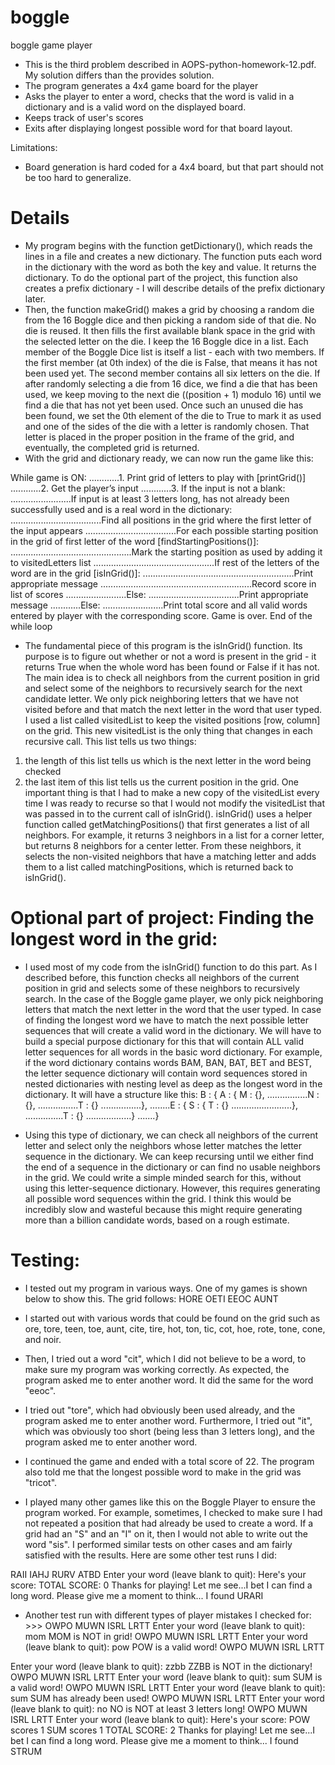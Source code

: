 # boggle
boggle game player

- This is the third problem described in AOPS-python-homework-12.pdf. My solution differs than the provides solution.
- The program generates a 4x4 game board for the player
- Asks the player to enter a word, checks that the word is valid in a dictionary and is a valid word on the displayed board.
- Keeps track of user's scores
- Exits after displaying longest possible word for that board layout.

Limitations:
- Board generation is hard coded for a 4x4 board, but that part should not be too hard to generalize.

# Details

- My program begins with the function getDictionary(), which reads the lines in a file and creates a new dictionary. The function puts each word in the dictionary with the word as both the key and value. It returns the dictionary. To do the optional part of the project, this function also creates a prefix dictionary - I will describe details of the prefix dictionary later.
- Then, the function makeGrid() makes a grid by choosing a random die from the 16 Boggle dice and then picking a random side of that die. No die is reused. It then fills the first available blank space in the grid with the selected letter on the die. I keep the 16 Boggle dice in a list. Each member of the Boggle Dice list is itself a list - each with two members. If the first member (at 0th index) of the die is False, that means it has not been used yet. The second member contains all six letters on the die. If after randomly selecting a die from 16 dice, we find a die that has been used, we keep moving to the next die ((position + 1) modulo 16) until we find a die that has not yet been used. Once such an unused die has been found, we set the 0th element of the die to True to mark it as used and one of the sides of the die with a letter is randomly chosen. That letter is placed in the proper position in the frame of the grid, and eventually, the completed grid is returned.
- With the grid and dictionary ready, we can now run the game like this:

While game is ON:
............1. Print grid of letters to play with [printGrid()]
............2. Get the player’s input
............3. If the input is not a blank:
........................If input is at least 3 letters long, has not already been successfully used and is a real word in the dictionary:
....................................Find all positions in the grid where the first letter of the input appears ....................................For each possible starting position in the grid of first letter of the word [findStartingPositions()]: ................................................Mark the starting position as used by adding it to visitedLetters list ................................................If rest of the letters of the word are in the grid [isInGrid()]: ............................................................Print appropriate message
............................................................Record score in list of scores
........................Else:
....................................Print appropriate message
............Else:
........................Print total score and all valid words entered by player with the corresponding score. Game is over.
End of the while loop

- The fundamental piece of this program is the isInGrid() function. Its purpose is to figure out whether or not a word is present in the grid - it returns True when the whole word has been found or False if it has not. The main idea is to check all neighbors from the current position in grid and select some of the neighbors to recursively search for the next candidate letter. We only pick neighboring letters that we have not visited before and that match the next letter in the word that user typed. I used a list called visitedList to keep the visited positions [row, column] on the grid. This new visitedList is the only thing that changes in each recursive call. This list tells us two things:
1. the length of this list tells us which is the next letter in the word being checked
2. the last item of this list tells us the current position in the grid.
One important thing is that I had to make a new copy of the visitedList every time I was ready to recurse so that I would not modify the visitedList that was passed in to the current call of isInGrid().
isInGrid() uses a helper function called getMatchingPositions() that first generates a list of all neighbors. For example, it returns 3 neighbors in a list for a corner letter, but returns 8 neighbors for a center letter. From these neighbors, it selects the non-visited neighbors that have a matching letter and adds them to a list called matchingPositions, which is returned back to isInGrid().

# Optional part of project: Finding the longest word in the grid:
- I used most of my code from the isInGrid() function to do this part. As I described before, this function checks all neighbors of the current position in grid and selects some of these neighbors to recursively search. In the case of the Boggle game player, we only pick neighboring letters that match the next letter in the word that the user typed. In case of finding the longest word we have to match the next possible letter sequences that will create a valid word in the dictionary. We will have to build a special purpose dictionary for this that will contain ALL valid letter sequences for all words in the basic word dictionary. For example, if the word dictionary contains words BAM, BAN, BAT, BET and BEST, the letter sequence dictionary will contain word sequences stored in nested dictionaries with nesting level as deep as the longest word in the dictionary. It will have a structure like this:
B : { A : { M : {},
................N : {},
................T : {}
................},
........E : { S : { T : {}
........................},
...............T : {}
..................}
.......}

- Using this type of dictionary, we can check all neighbors of the current letter and select only the neighbors whose letter matches the letter sequence in the dictionary. We can keep recursing until we either find the end of a sequence in the dictionary or can find no usable neighbors in the grid.
We could write a simple minded search for this, without using this letter-sequence dictionary. However, this requires generating all possible word sequences within the grid. I think this would be incredibly slow and wasteful because this might require generating more than a billion candidate words, based on a rough estimate.

# Testing:
- I tested out my program in various ways. One of my games is shown below to show this. The grid follows:
HORE OETI EEOC AUNT
- I started out with various words that could be found on the grid such as ore, tore, teen, toe, aunt, cite, tire, hot, ton, tic, cot, hoe, rote, tone, cone, and noir.
- Then, I tried out a word "cit", which I did not believe to be a word, to make sure my program was working correctly. As expected, the program asked me to enter another word. It did the same for the word "eeoc".
- I tried out "tore", which had obviously been used already, and the program asked me to enter another word. Furthermore, I tried out "it", which was obviously too short (being less than 3 letters long), and the program asked me to enter another word.
- I continued the game and ended with a total score of 22. The program also told me that the longest possible word to make in the grid was "tricot".

- I played many other games like this on the Boggle Player to ensure the program worked. For example, sometimes, I checked to make sure I had not repeated a position that had already be used to create a word. If a grid had an "S" and an "I" on it, then I would not able to write out the word "sis". I performed similar tests on other cases and am fairly satisfied with the results. Here are some other test runs I did:

RAII IAHJ RURV ATBD
Enter your word (leave blank to quit): Here's your score:
TOTAL SCORE: 0
Thanks for playing!
Let me see...I bet I can find a long word. Please give me a moment to think...
I found URARI

- Another test run with different types of player mistakes I checked for: >>>
OWPO
MUWN
ISRL
LRTT
Enter your word (leave blank to quit): mom MOM is NOT in grid!
OWPO
MUWN
ISRL
LRTT
Enter your word (leave blank to quit): pow POW is a valid word!
OWPO MUWN ISRL LRTT

Enter your word (leave blank to quit): zzbb ZZBB is NOT in the dictionary!
OWPO
MUWN
ISRL
LRTT
Enter your word (leave blank to quit): sum SUM is a valid word!
OWPO
MUWN
ISRL
LRTT
Enter your word (leave blank to quit): sum SUM has already been used!
OWPO
MUWN
ISRL
LRTT
Enter your word (leave blank to quit): no NO is NOT at least 3 letters long!
OWPO MUWN ISRL LRTT
Enter your word (leave blank to quit): Here's your score:
POW scores 1
SUM scores 1
TOTAL SCORE: 2
Thanks for playing!
Let me see...I bet I can find a long word. Please give me a moment to think...
I found STRUM
